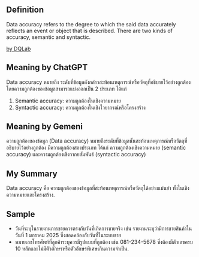 ## Definition
Data accuracy refers to the degree to which the said data accurately reflects an event or object that is described. There are two kinds of accuracy, semantic and syntactic.

[by DQLab](https://www.dqlabs.ai/blog/what-is-data-quality-management/)
## Meaning by ChatGPT
Data accuracy หมายถึง ระดับที่ข้อมูลดังกล่าวสะท้อนเหตุการณ์หรือวัตถุที่อธิบายไว้อย่างถูกต้อง โดยความถูกต้องของข้อมูลสามารถแบ่งออกเป็น 2 ประเภท ได้แก่
1. Semantic accuracy: ความถูกต้องในเชิงความหมาย
2. Syntactic accuracy: ความถูกต้องในเชิงไวยากรณ์หรือโครงสร้าง

## Meaning by Gemeni
ความถูกต้องของข้อมูล (Data accuracy) หมายถึงระดับที่ข้อมูลนั้นสะท้อนเหตุการณ์หรือวัตถุที่อธิบายไว้อย่างถูกต้อง มีความถูกต้องสองประเภท ได้แก่ ความถูกต้องเชิงความหมาย (semantic accuracy) และความถูกต้องเชิงวากยสัมพันธ์ (syntactic accuracy)

## My Summary
Data accuracy คือ ความถูกต้องของข้อมูลที่สะท้อนเหตุการณ์หรือวัตถุได้อย่างแม่นยำ ทั้งในเชิงความหมายและโครงสร้าง.

## Sample
- วันที่ระบุในรายงานการขายควรตรงกับวันที่เกิดการขายจริง เช่น รายงานระบุว่ามีการขายสินค้าในวันที่ 1 มกราคม 2025 ซึ่งสอดคล้องกับวันที่ในระบบขาย
- หมายเลขโทรศัพท์ที่ลูกค้าระบุควรมีรูปแบบที่ถูกต้อง เช่น 081-234-5678 ซึ่งต้องมีตัวเลขครบ 10 หลักและไม่มีตัวอักษรหรือตัวอักษรพิเศษเกินความจำเป็น.
